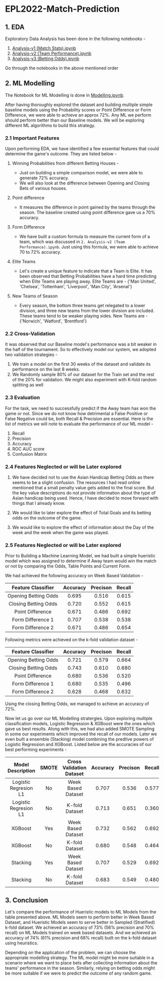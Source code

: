 # EPL2022-Match-Prediction

## 1. EDA

Exploratory Data Analysis has been done in the following notebooks - 

1. [Analysis-v1 (Match Stats).ipynb](https://github.com/VIGNESHinZONE/EPL2022-Match-Prediction/blob/main/1.Analysis-v1%20(Match%20Stats).ipynb)
2. [Analysis-v2 (Team Performance).ipynb](https://github.com/VIGNESHinZONE/EPL2022-Match-Prediction/blob/main/2.%20Analysis-v2%20(Team%20Performance).ipynb)
3. [Analysis-v3 (Betting Odds).ipynb](https://github.com/VIGNESHinZONE/EPL2022-Match-Prediction/blob/main/3.%20Analysis-v3%20Betting%20Odds.ipynb)

Go through the notebooks in the above mentioned order

## 2. ML Modelling

The Notebook for ML Modelling is done in [Modelling.ipynb](https://github.com/VIGNESHinZONE/EPL2022-Match-Prediction/blob/main/Modelling.ipynb).

After having thoroughly explored the dataset and building multiple simple baseline models using the Probability scores or Point Difference or Form Difference, we were able to achieve an approx 72%. Any ML we perform should perform better than our Baseline models. We will be exploring different ML algorithms to build this strategy.


### 2.1 Important Features

Upon performing EDA, we have identified a few essential features that could determine the game's outcome. They are listed below - 

1. Winning Probabilities from different Betting Houses - 
    - Just on building a simple comparison model, we were able to generate 72% accuracy.
    - We will also look at the difference between Opening and Closing Bets of various houses.
    
2. Point difference
    - It measures the difference in point gained by the teams through the season. The baseline created using point difference gave us a 70% accuracy.
    
3. Form Difference
    - We have built a custom formula to measure the current form of a team, which was discussed in `2. Analysis-v2 (Team Performance).ipynb`. Just using this formula, we were able to achieve 70 to 72% accuracy.
    
4. Elite Teams
    - Let's create a unique feature to indicate that a Team is Elite. It has been observed that Betting Probabilities have a hard time predicting when Elite Teams are playing away. Elite Teams are - {'Man United', 'Chelsea', 'Tottenham', 'Liverpool', 'Man City', 'Arsenal'}
    
5. New Teams of Season
    - Every season, the bottom three teams get relegated to a lower division, and three new teams from the lower division are included. These teams tend to be weaker playing sides. New Teams are - {'Norwich', 'Watford', 'Brentford'}


### 2.2 Cross-Validation

It was observed that our Baseline model's performance was a bit weaker in the half of the tournament. So to effectively model our system, we adopted two validation strategies -

1. We train a model on the first 30 weeks of the dataset and validate its performance on the last 8 weeks.
2. We Randomly sample 80% of our dataset for the Train set and the rest of the 20% for validation. We might also experiment with K-fold random splitting as well

### 2.3 Evaluation

For the task, we need to successfully predict if the Away team has won the game or not. Since we do not know how detrimental a False Positive or False Negative could be, both Recall & Precision are essential. Here is the list of metrics we will note to evaluate the performance of our ML model - 

1. Recall
2. Precision
3. Accuracy
4. ROC AUC score
5. Confusion Matrix

### 2.4 Features Neglected or will be Later explored

1. We have decided not to use the Asian Handicap Betting Odds as there seems to be a slight confusion. The resources I had read online mentioned that a small penalty value gets added to the final score. But the key value descriptions do not provide information about the type of Asian handicap being used. Hence, I have decided to move forward with things that I already know.

2. We would like to later explore the effect of Total Goals and its betting odds on the outcome of the game.

3. We would like to explore the effect of information about the Day of the week and the week when the game was played.

### 2.5 Features Neglected or will be Later explored

Prior to Building a Machine Learning Model, we had built a simple hueristic model which was assigned to determine if Away team would win the match or not by comparing the Odds, Table Points and Current Form.

We had achieved the following accuracy on Week Based Validation - 

| Feature Classifier      | Accuracy | Precison | Recall | 
| :---------------------: | :------: | :------: | :----: |
| Opening Betting Odds    | 0.695    | 0.516    | 0.615  |
| Closing Betting Odds    | 0.720    | 0.552    | 0.615  |
| Point Difference        | 0.671    | 0.486    | 0.692  |
| Form Difference 1       | 0.707    | 0.538    | 0.538  |
| Form Difference 2       | 0.671    | 0.486    | 0.654  |

Following metrics were achieved on the k-fold validation dataset - 

| Feature Classifier      | Accuracy | Precison | Recall | 
| :---------------------: | :------: | :------: | :----: |
| Opening Betting Odds    | 0.721    | 0.579    | 0.664  |
| Closing Betting Odds    | 0.743    | 0.610    | 0.680  |
| Point Difference        | 0.680    | 0.536    | 0.520  |
| Form Difference 1       | 0.680    | 0.535    | 0.496  |
| Form Difference 2       | 0.628    | 0.468    | 0.632  |


Using the closing Betting Odds, we managed to achieve an accuracy of 72%.

Now let us go over our ML Modelling stratergies. Upon exploring multiple classification models, Logistic Regression & XGBoost were the ones which gave us best results. Along with this, we had also added SMOTE Sampling in some our experiments which improved the recall of our models. Later we even built a ensemble (Stacking) model combining the predtive powers of Logistic Regression and XGBoost. Listed below are the accuracies of our best performing experiments - 

| Model Description      | SMOTE | Cross Validation Dataset | Accuracy | Precison | Recall | AUC Score |
| :---------------------:| :---: | :----------------------: | :------: | :------: | :----: | :-------: |
| Logistic Regresion L1  | No    | Week Based Dataset       | 0.707    | 0.536    | 0.577  | 0.689     |
| Logistic Regresion L1  | No    | K-fold Dataset           | 0.713    | 0.651    | 0.360  | 0.687     |
| XGBoost                | Yes   | Week Based Dataset       | 0.732    | 0.562    | 0.692  | 0.714     |
| XGBoost                | No    | K-fold Dataset           | 0.680    | 0.548    | 0.464  | 0.715     |
| Stacking               | Yes   | Week Based Dataset       | 0.707    | 0.529    | 0.692  | 0.716     |
| Stacking               | No    | K-fold Dataset           | 0.683    | 0.549    | 0.480  | 0.712     |

## 3. Conclusion

Let's compare the performance of Hueristic models to ML Models from the table presented above. ML Models seem to perform better in Week Based Dataset, and Hueristic Models seem to serve better in Sampled (Stratified) k-fold dataset. We achieved an accuracy of 73% (56% precision and 70% recall) on ML Models trained on week based datasets. And we achieved an accuracy of 74% (61% precision and 68% recall) built on the k-fold dataset using heuristics. 

Depending on the application of the problem, we can choose the appropriate modelling strategy. The ML model might be more suitable in a scenario where we want to place bets after collecting information about the teams' performance in the season. Similarly, relying on betting odds might be more suitable if we were to predict the outcome of any random game.
